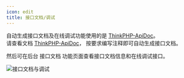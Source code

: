 ```yaml
---
icon: edit
title: 接口文档/调试
---
```


自动生成接口文档及在线调试功能使用的是 [ThinkPHP-ApiDoc](https://gitee.com/hg-code/thinkphp-apidoc)。  
请查看文档 [ThinkPHP-ApiDoc](https://hg-code.gitee.io/thinkphp-apidoc/)， 按要求编写注释即可自动生成接口文档。  

然后可在后台 接口文档 功能页面查看接口文档信息和在线调试接口。

<img :src="$withBase('/image/use/apidoc.png')" alt="接口文档与调试">
